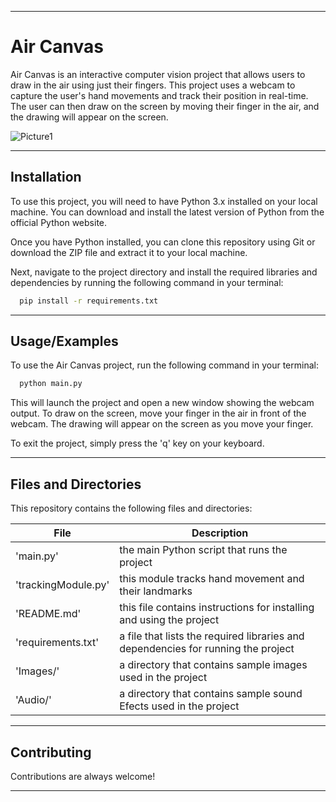 ***
# Air Canvas
Air Canvas is an interactive computer vision project that allows users to draw in the air using just their fingers. This project uses a webcam to capture the user's hand movements and track their position in real-time. The user can then draw on the screen by moving their finger in the air, and the drawing will appear on the screen.

![Picture1](https://user-images.githubusercontent.com/68434582/224140757-e495c9c2-cc99-4f98-af3a-0b2e75eb4ee4.png)
***
## Installation

To use this project, you will need to have Python 3.x installed on your local machine. You can download and install the latest version of Python from the official Python website.

Once you have Python installed, you can clone this repository using Git or download the ZIP file and extract it to your local machine.

Next, navigate to the project directory and install the required libraries and dependencies by running the following command in your terminal:

```bash
  pip install -r requirements.txt
```
***
## Usage/Examples

To use the Air Canvas project, run the following command in your terminal:

```bash
  python main.py
```

This will launch the project and open a new window showing the webcam output. To draw on the screen, move your finger in the air in front of the webcam. The drawing will appear on the screen as you move your finger.

To exit the project, simply press the 'q' key on your keyboard.
***
## Files and Directories

This repository contains the following files and directories:

|  File  | Description |
| ------ | ----------- |
| 'main.py' | the main Python script that runs the project |
| 'trackingModule.py' | this module tracks hand movement and their landmarks|
| 'README.md' | this file contains instructions for installing and using the project |
| 'requirements.txt' | a file that lists the required libraries and dependencies for running the project |
| 'Images/' | a directory that contains sample images used in the project |
| 'Audio/' | a directory that contains sample sound Efects used in the project |
***
## Contributing

Contributions are always welcome!
***

